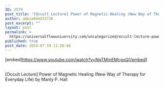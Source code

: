 ```yaml
---
ID: 1579
post_title: '[Occult Lecture] Power of Magnetic Healing (New Way of Therapy for Everyday Life)'
author: abbie04m553726
post_excerpt: ""
layout: post
permalink: >
  https://universalflowuniversity.com/uncategorized/occult-lecture-power-of-magnetic-healing-new-way-of-therapy-for-everyday-life/
published: true
post_date: 2014-07-19 11:28:40
---
```

[embed]https://www.youtube.com/watch?v=NqTMmEMcgxQ[/embed]</br></br>
<p>[Occult Lecture] Power of Magnetic Healing (New Way of Therapy for Everyday Life) by Manly P. Hall</p>